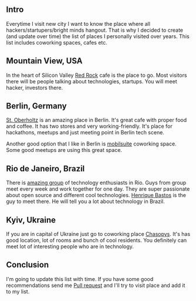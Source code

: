 <!--
name: Places to hangout with hackers around the world
description: List of hacker/coworkings spaces around the world
author: Anton Podviaznikov
author_email: anton@hashobject.com
author_url: http://twitter.com/podviaznikov
author_github: podviaznikov
author_twitter: podviaznikov
author_avatar: /images/anton-avatar.png
location: Kyiv, Ukraine
date_created: 2014-01-10
date_modified: 2014-01-10
date_published: 2014-01-10
headline:
in_language: en
keywords: hacker cafes, coworking spaces, meetups
discussion_url: https://github.com/hashobject/blog.hashobject.com/issues/11
canonical_url: http://blog.hashobject.com/places-to-hangout-with-hackers-around-the-world
-->
## Intro

Everytime I visit new city I want to know the place where all hackers/startupers/bright minds hangout.
That is why I decided to create (and update over time) the list of places I personally visited
over years. This list includes coworking spaces, cafes etc.


## Mountain View, USA

In the heart of Silicon Valley [Red Rock](http://redrockcoffee.org/) cafe is the place to go. Most visitors there will be people talking about technologies, startups. You will meet hacker, investors there.


## Berlin, Germany

[St. Oberholtz](http://www.sanktoberholz.de/?page_id=27&lang=en) is an amazing place in Berlin. It's great cafe with proper food and coffee. It has two stores and very working-friendly. It's place for hackathons, meetups and just meeting point in Berlin tech scene.

Another good option that I like in Berlin is [mobilsuite](http://www2.mobilesuite.de/en/berlin-prenzlauer-berg) coworking space. Some good meetups are using this great space.

## Rio de Janeiro, Brazil

There is [amazing group](http://www.meetup.com/DevinRio/) of technology enthusiasts in Rio.
Guys from group meet every week and work together for one day. They are super passionate about open source
and different cool technologies.
[Henrique Bastos](https://twitter.com/henriquebastos) is the guy to meet there. He will tell you a lot about technology in Brazil.

## Kyiv, Ukraine

If you are in capital of Ukraine just go to coworking place [Chasopys](http://coworking.chasopys.ua/en/). It's has good location,
lot of rooms and bunch of cool residents. You definitely can meet lot of interesting people who are in technology.


## Conclusion

I'm going to update this list with time. If you have some good recommendations send me
[Pull request](https://github.com/hashobject/blog.hashobject.com) and I'll try to visit place and add it to my list.